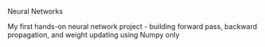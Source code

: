 Neural Networks

My first hands-on neural network project - building forward pass, backward propagation, and weight updating using Numpy only 
